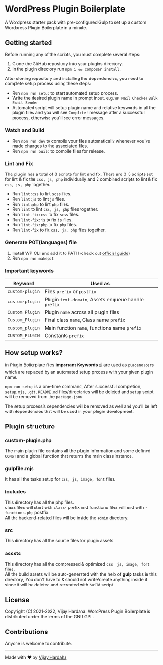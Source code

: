 # WordPress Plugin Boilerplate

A Wordpress starter pack with pre-configured Gulp to set up a custom Wordpress Plugin Boilerplate in a minute.

## Getting started

Before running any of the scripts, you must complete several steps:

1. Clone the GitHub repository into your plugins directory.
1. In the plugin directory run `npm i && composer install`.

After cloning repository and installing the dependencies, you need to complete setup process using these steps:

-   Run `npm run setup` to start automated setup process.
-   Write the desired plugin name in prompt input. e.g. `WP Mail Checker` `Bulk Email Sender`
-   Automated script will setup plugin name and relative keywords in all the plugin files and you will see `Complete!` message after a successful process, otherwise you'll see error messages.

### Watch and Build

-   Run `npm run dev` to compile your files automatically whenever you've made changes to the associated files.
-   Run `npm run build` to compile files for release.

### Lint and Fix

The plugin has a total of 8 scripts for lint and fix. There are 3-3 scripts set for lint & fix the `css, js, php` individually and 2 combined scripts to lint & fix `css, js, php` together.

-   Run `lint:css` to lint `scss` files.
-   Run `lint:js` to lint `js` files.
-   Run `lint:php` to lint `php` files.
-   Run `lint` to lint `css, js, php` files together.
-   Run `lint-fix:css` to fix `scss` files.
-   Run `lint-fix:js` to fix `js` files.
-   Run `lint-fix:php` to fix `php` files.
-   Run `lint-fix` to fix `css, js, php` files together.

### Generate POT(languages) file

1. Install WP-CLI and add it to PATH (check out [official guide](https://wp-cli.org/#installing))
1. Run `npm run makepot`

### Important keywords

| Keyword         | Used as                                              |
| --------------- | ---------------------------------------------------- |
| `custom-plugin` | Files `prefix` or `postfix`                          |
| `custom-plugin` | Plugin `text-domain`, Assets enqueue handle `prefix` |
| `Custom Plugin` | Plugin `name` across all plugin files                |
| `Custom_Plugin` | Final class `name`, Class name `prefix`              |
| `custom_plugin` | Main function `name`, functions name `prefix`        |
| `CUSTOM_PLUGIN` | Constants `prefix`                                   |

## How setup works?

In Plugin Boilerplate files **Important Keywords** ☝️ are used as `placeholders` which are replaced by an automated setup process with your given plugin name.

`npm run setup` is a one-time command, After successful completion, `setup.mjs`, `.git`, `README.md` files/directories will be deleted and `setup` script will be removed from the `package.json`

The setup process’s dependencies will be removed as well and you’ll be left with dependencies that will be used in your plugin development.

## Plugin structure

### custom-plugin.php

The main plugin file contains all the plugin information and some defined `CONST` and a global function that returns the main class instance.

### gulpfile.mjs

It has all the tasks setup for `css, js, image, font` files.

### includes

This directory has all the php files.\
class files will start with `class-` prefix and functions files will end with `-functions.php` postfix.\
All the backend-related files will be inside the `admin` directory.

### src

This directory has all the source files for plugin assets.

### assets

This directory has all the compressed & optimized `css, js, image, font` files.\
All the build assets will be auto-generated with the help of **gulp** tasks in this directory, You don't have to & should not write/create anything inside it since it will be deleted and recreated with `build` script.

## License

Copyright (C) 2021-2022, Vijay Hardaha. WordPress Plugin Boilerplate is distributed under the terms of the GNU GPL.

## Contributions

Anyone is welcome to contribute.

---

Made with ❤ by [Vijay Hardaha](https://twitter.com/vijayhardaha)
